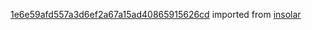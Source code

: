 [1e6e59afd557a3d6ef2a67a15ad40865915626cd](https://github.com/insolar/insolar/commit/1e6e59afd557a3d6ef2a67a15ad40865915626cd) imported from [insolar](https://github.com/insolar/insolar)
